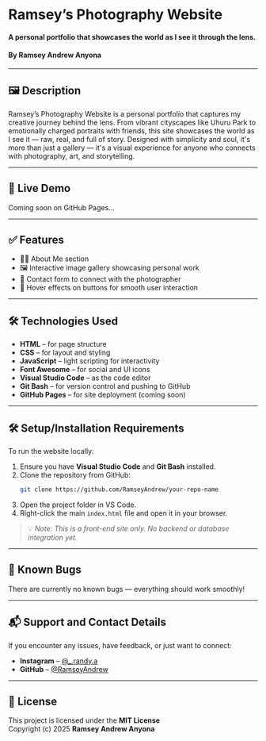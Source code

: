 
# Ramsey’s Photography Website  
#### A personal portfolio that showcases the world as I see it through the lens.  
#### By **Ramsey Andrew Anyona**

---

## 🖼️ Description  

Ramsey’s Photography Website is a personal portfolio that captures my creative journey behind the lens. From vibrant cityscapes like Uhuru Park to emotionally charged portraits with friends, this site showcases the world as I see it — raw, real, and full of story. Designed with simplicity and soul, it's more than just a gallery — it's a visual experience for anyone who connects with photography, art, and storytelling.

---

## 🚀 Live Demo  
Coming soon on GitHub Pages...

---

## ✅ Features

- 🧍‍♂️ About Me section  
- 🖼️ Interactive image gallery showcasing personal work  
- 📩 Contact form to connect with the photographer  
- 🎯 Hover effects on buttons for smooth user interaction  

---

## 🛠 Technologies Used

- **HTML** – for page structure  
- **CSS** – for layout and styling  
- **JavaScript** – light scripting for interactivity  
- **Font Awesome** – for social and UI icons  
- **Visual Studio Code** – as the code editor  
- **Git Bash** – for version control and pushing to GitHub  
- **GitHub Pages** – for site deployment (coming soon)

---

## 🛠 Setup/Installation Requirements

To run the website locally:

1. Ensure you have **Visual Studio Code** and **Git Bash** installed.  
2. Clone the repository from GitHub:  
   ```bash
   git clone https://github.com/RamseyAndrew/your-repo-name
   ```
3. Open the project folder in VS Code.  
4. Right-click the main `index.html` file and open it in your browser.

> 💡 *Note: This is a front-end site only. No backend or database integration yet.*

---

## 🐞 Known Bugs  

There are currently no known bugs — everything should work smoothly!

---

## 📬 Support and Contact Details  

If you encounter any issues, have feedback, or just want to connect:

- **Instagram** – [@_.randy.a](https://instagram.com/_.randy.a)  
- **GitHub** – [@RamseyAndrew](https://github.com/RamseyAndrew)

---

## 📄 License  

This project is licensed under the **MIT License**  
Copyright (c) 2025 **Ramsey Andrew Anyona**
